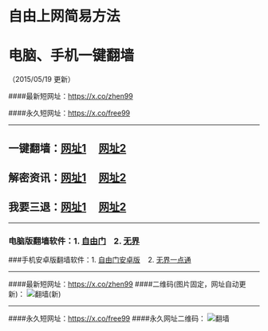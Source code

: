 # 自由上网简易方法
# 电脑、手机一键翻墙
（2015/05/19 更新）

####最新短网址：https://x.co/zhen99

####永久短网址：https://x.co/free99

***

## 一键翻墙：<a href="https://d3e6qfhusa3vhe.cloudfront.net" target="_blank">网址1</a>&nbsp;&nbsp;&nbsp;&nbsp;&nbsp;<a href="https://d3cnzdqnl5l09d.cloudfront.net" target="_blank">网址2</a>

## 解密资讯：<a href="https://d3cnzdqnl5l09d.cloudfront.net/zhen99.php" target="_blank">网址1</a>&nbsp;&nbsp;&nbsp;&nbsp;&nbsp;<a href="https://d2187grypo2gfr.cloudfront.net/zhen99.php" target="_blank">网址2</a>

## 我要三退：<a href="https://d2187grypo2gfr.cloudfront.net/zs.php/url/d3dnletw7e118x.cloudfront.net/8" target="_blank">网址1</a>&nbsp;&nbsp;&nbsp;&nbsp;&nbsp;<a href="https://dvlkyogqbetr1.cloudfront.net/ogST.aspx" target="_blank">网址2</a>

***

### 电脑版翻墙软件：1. <a href="https://d3b07nb9ldi3br.cloudfront.net/fga01.php?fid=fg753p.zip" target="_blank">自由门</a>&nbsp;&nbsp;&nbsp;&nbsp;2. <a href="https://d3b07nb9ldi3br.cloudfront.net/fga01.php?fid=u1405.zip" target="_blank">无界</a>

###手机安卓版翻墙软件：1. <a href="https://d3b07nb9ldi3br.cloudfront.net/fga01.php?fid=fgma32.apk" target="_blank">自由门安卓版</a>&nbsp;&nbsp;&nbsp;&nbsp;2. <a href="https://d3b07nb9ldi3br.cloudfront.net/fga01.php?fid=um3.1.apk" target="_blank">无界一点通</a>

***

####最新短网址：https://x.co/zhen99
####二维码(图片固定，网址自动更新)：
![翻墙(新)](https://d3b07nb9ldi3br.cloudfront.net/pic/yjfq1.png)

***

####永久短网址：https://x.co/free99
####永久网址二维码：
![翻墙](https://d3b07nb9ldi3br.cloudfront.net/pic/yjfq0.png)
